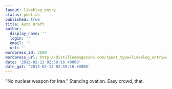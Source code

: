 ```yaml
---
layout: liveblog_entry
status: publish
published: true
title: Auto Draft
author:
  display_name: ''
  login: ''
  email: ''
  url: ''
wordpress_id: 3609
wordpress_url: http://distilledmagazine.com/?post_type=liveblog_entry&#038;p=3609
date: '2013-02-13 02:59:16 +0000'
date_gmt: '2013-02-13 02:59:16 +0000'
---
```

<p>"No nuclear weapon for Iran." Standing ovation. Easy crowd, that.</p>

